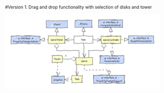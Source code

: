#Version 1.
Drag and drop functionality with selection of disks and tower

![screenshot](docs/UMLdiagram.png)
